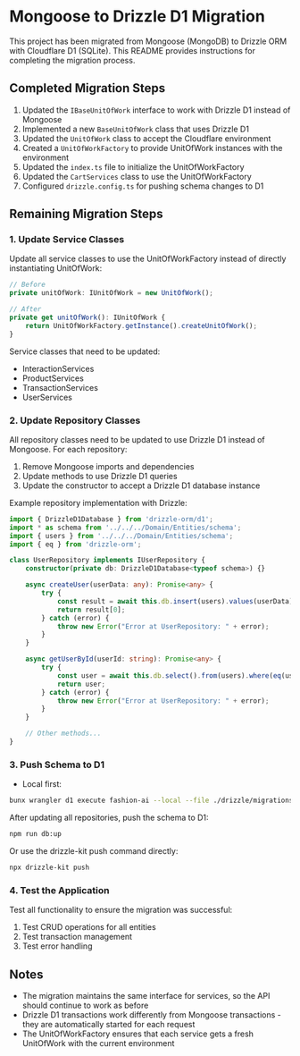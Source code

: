 # Mongoose to Drizzle D1 Migration

This project has been migrated from Mongoose (MongoDB) to Drizzle ORM with Cloudflare D1 (SQLite). This README provides instructions for completing the migration process.

## Completed Migration Steps

1. Updated the `IBaseUnitOfWork` interface to work with Drizzle D1 instead of Mongoose
2. Implemented a new `BaseUnitOfWork` class that uses Drizzle D1
3. Updated the `UnitOfWork` class to accept the Cloudflare environment
4. Created a `UnitOfWorkFactory` to provide UnitOfWork instances with the environment
5. Updated the `index.ts` file to initialize the UnitOfWorkFactory
6. Updated the `CartServices` class to use the UnitOfWorkFactory
7. Configured `drizzle.config.ts` for pushing schema changes to D1

## Remaining Migration Steps

### 1. Update Service Classes

Update all service classes to use the UnitOfWorkFactory instead of directly instantiating UnitOfWork:

```typescript
// Before
private unitOfWork: IUnitOfWork = new UnitOfWork();

// After
private get unitOfWork(): IUnitOfWork {
    return UnitOfWorkFactory.getInstance().createUnitOfWork();
}
```

Service classes that need to be updated:
- InteractionServices
- ProductServices
- TransactionServices
- UserServices

### 2. Update Repository Classes

All repository classes need to be updated to use Drizzle D1 instead of Mongoose. For each repository:

1. Remove Mongoose imports and dependencies
2. Update methods to use Drizzle D1 queries
3. Update the constructor to accept a Drizzle D1 database instance

Example repository implementation with Drizzle:

```typescript
import { DrizzleD1Database } from 'drizzle-orm/d1';
import * as schema from '../../../Domain/Entities/schema';
import { users } from '../../../Domain/Entities/schema';
import { eq } from 'drizzle-orm';

class UserRepository implements IUserRepository {
    constructor(private db: DrizzleD1Database<typeof schema>) {}

    async createUser(userData: any): Promise<any> {
        try {
            const result = await this.db.insert(users).values(userData).returning();
            return result[0];
        } catch (error) {
            throw new Error("Error at UserRepository: " + error);
        }
    }

    async getUserById(userId: string): Promise<any> {
        try {
            const user = await this.db.select().from(users).where(eq(users.id, parseInt(userId))).get();
            return user;
        } catch (error) {
            throw new Error("Error at UserRepository: " + error);
        }
    }

    // Other methods...
}
```

### 3. Push Schema to D1
- Local first:
```bash
bunx wrangler d1 execute fashion-ai --local --file ./drizzle/migrations/0000_clammy_vertigo.sql
```


After updating all repositories, push the schema to D1:

```bash
npm run db:up
```

Or use the drizzle-kit push command directly:

```bash
npx drizzle-kit push
```

### 4. Test the Application

Test all functionality to ensure the migration was successful:

1. Test CRUD operations for all entities
2. Test transaction management
3. Test error handling

## Notes

- The migration maintains the same interface for services, so the API should continue to work as before
- Drizzle D1 transactions work differently from Mongoose transactions - they are automatically started for each request
- The UnitOfWorkFactory ensures that each service gets a fresh UnitOfWork with the current environment